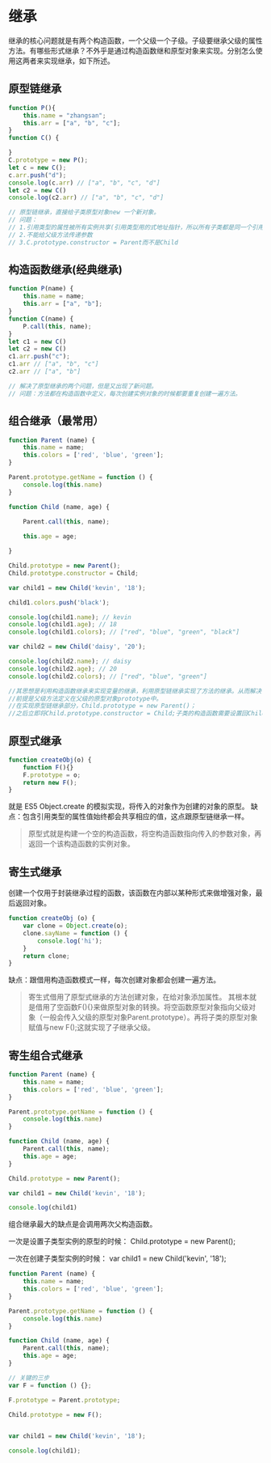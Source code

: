 # 继承

继承的核心问题就是有两个构造函数，一个父级一个子级。子级要继承父级的属性方法。有哪些形式继承？不外乎是通过构造函数继和原型对象来实现。分别怎么使用这两者来实现继承，如下所述。

## 原型链继承

```js
function P(){
    this.name = "zhangsan";
    this.arr = ["a", "b", "c"];
}
function C() {

}
C.prototype = new P();
let c = new C();
c.arr.push("d");
console.log(c.arr) // ["a", "b", "c", "d"]
let c2 = new C()
console.log(c2.arr) // ["a", "b", "c", "d"]

// 原型链继承，直接给子类原型对象new 一个新对象。
// 问题：
// 1.引用类型的属性被所有实例共享(引用类型用的式地址指针，所以所有子类都是同一个引用地址)
// 2.不能给父级方法传递参数 
// 3.C.prototype.constructor = Parent而不是Child
```

## 构造函数继承(经典继承)

```js
function P(name) {
    this.name = name;
    this.arr = ["a", "b"];
}
function C(name) {
    P.call(this, name);
}
let c1 = new C()
let c2 = new C()
c1.arr.push("c");
c1.arr // ["a", "b", "c"]
c2.arr // ["a", "b"]

// 解决了原型继承的两个问题，但是又出现了新问题。
// 问题：方法都在构造函数中定义，每次创建实例对象的时候都要重复创建一遍方法。
```

## 组合继承（最常用）

```js
function Parent (name) {
    this.name = name;
    this.colors = ['red', 'blue', 'green'];
}

Parent.prototype.getName = function () {
    console.log(this.name)
}

function Child (name, age) {

    Parent.call(this, name);
    
    this.age = age;

}

Child.prototype = new Parent();
Child.prototype.constructor = Child;

var child1 = new Child('kevin', '18');

child1.colors.push('black');

console.log(child1.name); // kevin
console.log(child1.age); // 18
console.log(child1.colors); // ["red", "blue", "green", "black"]

var child2 = new Child('daisy', '20');

console.log(child2.name); // daisy
console.log(child2.age); // 20
console.log(child2.colors); // ["red", "blue", "green"]

//其思想是利用构造函数继承来实现变量的继承，利用原型链继承实现了方法的继承。从而解决了由构造函数继承带来的父级方法重复创建，和原型链继承带来的引用类型变量被共享的问题。
//前提是父级方法定义在父级的原型对象prototype中。
//在实现原型链继承部分，Child.prototype = new Parent()；
//之后立即将Child.prototype.constructor = Child;子类的构造函数需要设置回Child。
```

## 原型式继承

```js
function createObj(o) {
    function F(){}
    F.prototype = o;
    return new F();
}
```

就是 ES5 Object.create 的模拟实现，将传入的对象作为创建的对象的原型。
缺点：包含引用类型的属性值始终都会共享相应的值，这点跟原型链继承一样。
>原型式就是构建一个空的构造函数，将空构造函数指向传入的参数对象，再返回一个该构造函数的实例对象。

## 寄生式继承

创建一个仅用于封装继承过程的函数，该函数在内部以某种形式来做增强对象，最后返回对象。

```js
function createObj (o) {
    var clone = Object.create(o);
    clone.sayName = function () {
        console.log('hi');
    }
    return clone;
}
```

缺点：跟借用构造函数模式一样，每次创建对象都会创建一遍方法。

> 寄生式借用了原型式继承的方法创建对象，在给对象添加属性。
其根本就是借用了空函数F(){}来做原型对象的转换。将空函数原型对象指向父级对象（一般会传入父级的原型对象Parent.prototype）。再将子类的原型对象赋值与new F();这就实现了子继承父级。

## 寄生组合式继承

```js
function Parent (name) {
    this.name = name;
    this.colors = ['red', 'blue', 'green'];
}

Parent.prototype.getName = function () {
    console.log(this.name)
}

function Child (name, age) {
    Parent.call(this, name);
    this.age = age;
}

Child.prototype = new Parent();

var child1 = new Child('kevin', '18');

console.log(child1)

```

组合继承最大的缺点是会调用两次父构造函数。

一次是设置子类型实例的原型的时候：
Child.prototype = new Parent();

一次在创建子类型实例的时候：
var child1 = new Child('kevin', '18');

```js
function Parent (name) {
    this.name = name;
    this.colors = ['red', 'blue', 'green'];
}

Parent.prototype.getName = function () {
    console.log(this.name)
}

function Child (name, age) {
    Parent.call(this, name);
    this.age = age;
}

// 关键的三步
var F = function () {};

F.prototype = Parent.prototype;

Child.prototype = new F();


var child1 = new Child('kevin', '18');

console.log(child1);
```
